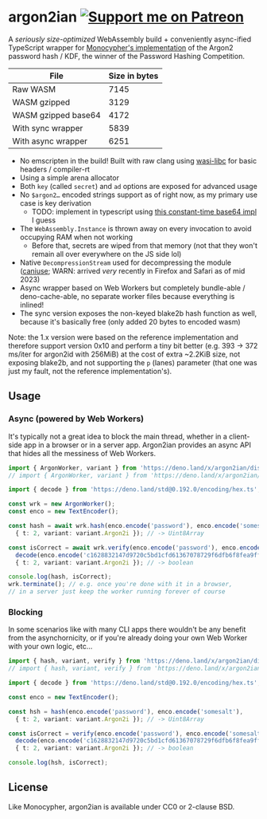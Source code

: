 # argon2ian [![Support me on Patreon](https://img.shields.io/badge/dynamic/json?logo=patreon&color=%23e85b46&label=support%20me%20on%20patreon&query=data.attributes.patron_count&suffix=%20patrons&url=https%3A%2F%2Fwww.patreon.com%2Fapi%2Fcampaigns%2F9395291)](https://www.patreon.com/valpackett)

A *seriously size-optimized* WebAssembly build + conveniently async-ified TypeScript wrapper
for [Monocypher's implementation](https://monocypher.org/manual/argon2)
of the Argon2 password hash / KDF, the winner of the Password Hashing Competition.

| File                | Size in bytes |
| ------------------- | ------------- |
| Raw WASM            | 7145          |
| WASM gzipped        | 3129          |
| WASM gzipped base64 | 4172          |
| With sync wrapper   | 5839          |
| With async wrapper  | 6251          |

- No emscripten in the build! Built with raw clang using [wasi-libc](https://github.com/WebAssembly/wasi-libc) for basic headers / compiler-rt
- Using a simple arena allocator
- Both `key` (called `secret`) and `ad` options are exposed for advanced usage
- No `$argon2…` encoded strings support as of right now, as my primary use case is key derivation
  - TODO: implement in typescript using [this constant-time base64 impl](https://github.com/StableLib/stablelib/blob/master/packages/base64/base64.ts) I guess
- The `WebAssembly.Instance` is thrown away on every invocation to avoid occupying RAM when not working
  - Before that, secrets are wiped from that memory (not that they won't remain all over everywhere on the JS side lol)
- Native `DecompressionStream` used for decompressing the module ([caniuse](https://caniuse.com/mdn-api_compressionstream); WARN: arrived *very* recently in Firefox and Safari as of mid 2023)
- Async wrapper based on Web Workers but completely bundle-able / deno-cache-able, no separate worker files because everything is inlined!
- The sync version exposes the non-keyed blake2b hash function as well, because it's basically free (only added 20 bytes to encoded wasm)

Note: the 1.x version were based on the reference implementation and therefore support version 0x10 and perform a tiny bit better
(e.g. 393 → 372 ms/iter for argon2id with 256MiB) at the cost of extra ~2.2KiB size, not exposing blake2b, and not supporting the `p` (lanes) parameter
(that one was just my fault, not the reference implementation's).

## Usage

### Async (powered by Web Workers)

It's typically not a great idea to block the main thread, whether in a client-side app in a browser or in a server app.
Argon2ian provides an async API that hides all the messiness of Web Workers.

```typescript
import { ArgonWorker, variant } from 'https://deno.land/x/argon2ian/dist/argon2ian.async.min.js'; // bundled
// import { ArgonWorker, variant } from 'https://deno.land/x/argon2ian/src/async.ts'; // ← TypeScript/Deno

import { decode } from 'https://deno.land/std@0.192.0/encoding/hex.ts'; // just for the demo here

const wrk = new ArgonWorker();
const enco = new TextEncoder();

const hash = await wrk.hash(enco.encode('password'), enco.encode('somesalt'),
  { t: 2, variant: variant.Argon2i }); // -> Uint8Array

const isCorrect = await wrk.verify(enco.encode('password'), enco.encode('somesalt'),
  decode(enco.encode('c1628832147d9720c5bd1cfd61367078729f6dfb6f8fea9ff98158e0d7816ed0')),
  { t: 2, variant: variant.Argon2i }); // -> boolean

console.log(hash, isCorrect);
wrk.terminate(); // e.g. once you're done with it in a browser,
// in a server just keep the worker running forever of course
```

### Blocking

In some scenarios like with many CLI apps there wouldn't be any benefit from the asynchornicity,
or if you're already doing your own Web Worker with your own logic, etc…

```typescript
import { hash, variant, verify } from 'https://deno.land/x/argon2ian/dist/argon2ian.sync.min.js'; // bundled
// import { hash, variant, verify } from 'https://deno.land/x/argon2ian/src/argon2.ts'; // ← TypeScript/Deno

import { decode } from 'https://deno.land/std@0.192.0/encoding/hex.ts'; // just for the demo here

const enco = new TextEncoder();

const hsh = hash(enco.encode('password'), enco.encode('somesalt'),
  { t: 2, variant: variant.Argon2i }); // -> Uint8Array

const isCorrect = verify(enco.encode('password'), enco.encode('somesalt'),
  decode(enco.encode('c1628832147d9720c5bd1cfd61367078729f6dfb6f8fea9ff98158e0d7816ed0')),
  { t: 2, variant: variant.Argon2i }); // -> boolean

console.log(hsh, isCorrect);
```

## License

Like Monocypher, argon2ian is available under CC0 or 2-clause BSD.
